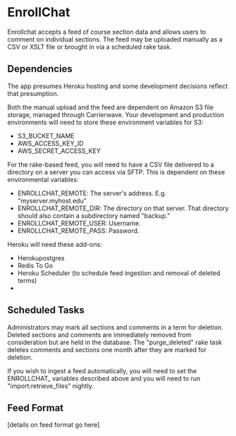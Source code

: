 # EnrollChat

Enrollchat accepts a feed of course section data and allows users to comment on individual sections. The feed may be uploaded manually as a CSV or XSLT file or brought in via a scheduled rake task.

## Dependencies

The app presumes Heroku hosting and some development decisions reflect that presumption.

Both the manual upload and the feed are dependent on Amazon S3 file storage, managed through Carrierwave. Your development and production environments will need to store these environment variables for S3:
* S3_BUCKET_NAME
* AWS_ACCESS_KEY_ID
* AWS_SECRET_ACCESS_KEY

For the rake-based feed, you will need to have a CSV file delivered to a directory on a server you can access via SFTP. This is dependent on these environmental variables:
* ENROLLCHAT_REMOTE: The server's address. E.g. "myserver.myhost.edu"
* ENROLLCHAT_REMOTE_DIR: The directory on that server. That directory should also contain a subdirectory named "backup."
* ENROLLCHAT_REMOTE_USER: Username.
* ENROLLCHAT_REMOTE_PASS: Password.

Heroku will need these add-ons:
* Herokupostgres
* Redis To Go
* Heroku Scheduler (to schedule feed ingestion and removal of deleted terms)
*

## Scheduled Tasks

Administrators may mark all sections and comments in a term for deletion. Deleted sections and comments are immediately removed from consideration but are held in the database. The "purge_deleted" rake task deletes comments and sections one month after they are marked for deletion.

If you wish to ingest a feed automatically, you will need to set the ENROLLCHAT_ variables described above and you will need to run "import:retrieve_files" nightly.

## Feed Format

[details on feed format go here]

